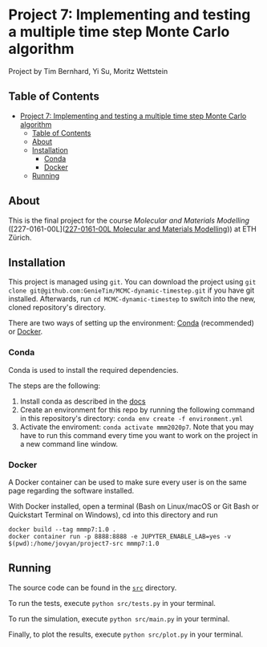 # Project 7: Implementing and testing a multiple time step Monte Carlo algorithm

Project by Tim Bernhard, Yi Su, Moritz Wettstein

## Table of Contents
- [Project 7: Implementing and testing a multiple time step Monte Carlo algorithm](#project-7-implementing-and-testing-a-multiple-time-step-monte-carlo-algorithm)
  - [Table of Contents](#table-of-contents)
  - [About](#about)
  - [Installation](#installation)
    - [Conda](#conda)
    - [Docker](#docker)
  - [Running](#running)

## About

This is the final project for the course _Molecular and Materials Modelling_ ([227-0161-00L]([227-0161-00L  Molecular and Materials Modelling](http://www.vvz.ethz.ch/Vorlesungsverzeichnis/lerneinheitPre.do?lerneinheitId=136471&semkez=2020S&lang=de))) at ETH Zürich.

## Installation

This project is managed using `git`.
You can download the project using `git clone git@github.com:GenieTim/MCMC-dynamic-timestep.git` if you have git installed.
Afterwards, run `cd MCMC-dynamic-timestep` to switch into the new, cloned repository's directory.

There are two ways of setting up the environment: [Conda](#conda) (recommended) or [Docker](#docker).

### Conda

Conda is used to install the required dependencies.

The steps are the following:

1. Install conda as described in the [docs](https://docs.conda.io/projects/conda/en/latest/user-guide/install/index.html)
2. Create an environment for this repo by running the following command in this repository's directory: `conda env create -f environment.yml` 
3. Activate the enviroment: `conda activate mmm2020p7`. Note that you may have to run this command every time you want to work on the project in a new command line window.

### Docker

A Docker container can be used to make sure every user is on the same page regarding the software installed.

With Docker installed, open a terminal (Bash on Linux/macOS or Git Bash or Quickstart Terminal on Windows), cd into this directory and run

```shell
docker build --tag mmmp7:1.0 .
docker container run -p 8888:8888 -e JUPYTER_ENABLE_LAB=yes -v $(pwd):/home/jovyan/project7-src mmmp7:1.0
```


## Running

The source code can be found in the [`src`](./src) directory.

To run the tests, execute `python src/tests.py` in your terminal.

To run the simulation, execute `python src/main.py` in your terminal.

Finally, to plot the results, execute `python src/plot.py` in your terminal.

